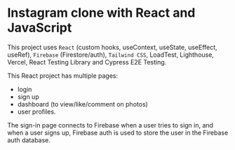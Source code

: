 # Instagram clone with React and JavaScript

This project uses `React` (custom hooks, useContext, useState, useEffect, useRef), `Firebase` (Firestore/auth), `Tailwind CSS`, LoadTest, Lighthouse, Vercel, React Testing Library and Cypress E2E Testing.

This React project has multiple pages: 
* login
* sign up
* dashboard (to view/like/comment on photos)
* user profiles. 

The sign-in page connects to Firebase when a user tries to sign in, and when a user signs up, Firebase auth is used to store the user in the Firebase auth database.

